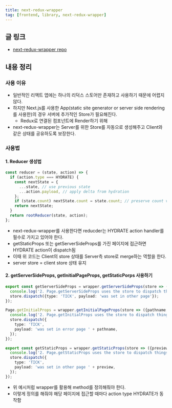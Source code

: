 ```yaml
---
title: next-redux-wrapper
tag: [frontend, library, next-redux-wrapper]
---
```

## 글 링크
- [next-redux-wrapper repo](https://github.com/kirill-konshin/next-redux-wrapper)

## 내용 정리
### 사용 이유
- 일반적인 리액트 앱에는 하나의 리덕스 스토어만 존재하고 사용하기 때문에 어렵지 않다.
- 하지만 Next.js를 사용한 App(static site generator or server side rendering를 사용한)의 경우 서버에 추가적인 Store가 필요해진다.
  - Redux로 연결된 컴포넌트에 Render하기 위해
- next-redux-wrapper는 Server를 위한 Store를 자동으로 생성해주고 Client와 같은 상태를 공유하도록 보장한다.



### 사용법
#### 1. Reducer 생성법
```typescript
const reducer = (state, action) => {
  if (action.type === HYDRATE) {
    const nextState = {
      ...state, // use previous state
      ...action.payload, // apply delta from hydration
    };
    if (state.count) nextState.count = state.count; // preserve count value on client side navigation
    return nextState;
  }
  return rootReducer(state, action);
};
```
- next-redux-wrapper를 사용한다면 reducder는 HYDRATE action handler를 필수로 가지고 있어야 한다.
- getStaticProps 또는 getServerSideProps를 가진 페이지에 접근하면 HYDRATE action이 dispatch됨
- 이때 위 코드는 Client의 store 상태를 Server측 store로 merge하는 역할을 한다.
- server store = client store 상태 유지


#### 2. getServerSideProps, getInitialPageProps, getStaticPorps 사용하기
```typescript
export const getServerSideProps = wrapper.getServerSideProps(store => ({req, res, ...etc}) => {
  console.log('2. Page.getServerSideProps uses the store to dispatch things');
  store.dispatch({type: 'TICK', payload: 'was set in other page'});
});

Page.getInitialProps = wrapper.getInitialPageProps(store => ({pathname, req, res}) => {
  console.log('2. Page.getInitialProps uses the store to dispatch things');
  store.dispatch({
    type: 'TICK',
    payload: 'was set in error page ' + pathname,
  });
});

export const getStaticProps = wrapper.getStaticProps(store => ({preview}) => {
  console.log('2. Page.getStaticProps uses the store to dispatch things');
  store.dispatch({
    type: 'TICK',
    payload: 'was set in other page ' + preview,
  });
});
```
- 위 예시처럼 wrapper를 활용해 method를 정의해줘야 한다.
- 이렇게 정의를 해줘야 해당 페이지에 접근할 때마다 action type HYDRATE가 동작함